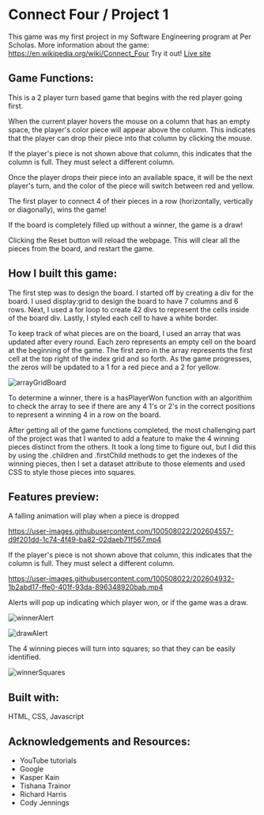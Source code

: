 # Connect Four / Project 1

This game was my first project in my Software Engineering program at Per Scholas. 
More information about the game: https://en.wikipedia.org/wiki/Connect_Four
Try it out! [Live site](https://silverprius.github.io)

## Game Functions: 

This is a 2 player turn based game that begins with the red player going first.

When the current player hovers the mouse on a column that has an empty space, the player's color piece will appear above the column. This indicates that the player can drop their piece into that column by clicking the mouse.

If the player's piece is not shown above that column, this indicates that the column is full. They must select a different column.

Once the player drops their piece into an available space, it will be the next player's turn, and the color of the piece will switch between red and yellow.

The first player to connect 4 of their pieces in a row (horizontally, vertically or diagonally), wins the game! 

If the board is completely filled up without a winner, the game is a draw!

Clicking the Reset button will reload the webpage. This will clear all the pieces from the board, and restart the game.


## How I built this game:

The first step was to design the board. I started off by creating a div for the board. I used display:grid to design the board to have 7 columns and 6 rows. Next, I used a for loop to create 42 divs to represent the cells inside of the board div. Lastly, I styled each cell to have a white border.

To keep track of what pieces are on the board, I used an array that was updated after every round. Each zero represents an empty cell on the board at the beginning of the game. The first zero in the array represents the first cell at the top right of the index grid and so forth. As the game progresses, the zeros will be updated to a 1 for a red piece and a 2 for yellow.

![arrayGridBoard](https://user-images.githubusercontent.com/100508022/202620688-8f5920ab-3e45-42c8-89ac-00f24c7dc3e9.png)

To determine a winner, there is a hasPlayerWon function with an algorithim to check the array to see if there are any 4 1's or 2's in the correct positions to represent a winning 4 in a row on the board.

After getting all of the game functions completed, the most challenging part of the project was that I wanted to add a feature to make the 4 winning pieces distinct from the others. It took a long time to figure out, but I did this by using the .children and .firstChild methods to get the indexes of the winning pieces, then I set a dataset attribute to those elements and used CSS to style those pieces into squares. 

## Features preview:

A falling animation will play when a piece is dropped

https://user-images.githubusercontent.com/100508022/202604557-d9f201dd-1c74-4f49-ba82-02daeb71f567.mp4

If the player's piece is not shown above that column, this indicates that the column is full. They must select a different column.

https://user-images.githubusercontent.com/100508022/202604932-1b2abd17-ffe0-401f-93da-896348920bab.mp4

Alerts will pop up indicating which player won, or if the game was a draw.

![winnerAlert](https://user-images.githubusercontent.com/100508022/202607287-e0669dc4-b41d-41bb-809b-bd81431bdef4.png)

![drawAlert](https://user-images.githubusercontent.com/100508022/202607440-d8da1ad2-367c-49b3-99c8-ed555aff1123.png)

The 4 winning pieces will turn into squares; so that they can be easily identified.

![winnerSquares](https://user-images.githubusercontent.com/100508022/202604744-4c051930-0031-4701-a65a-3d9307ebe887.png)

## Built with:

HTML, CSS, Javascript

## Acknowledgements and Resources:

- YouTube tutorials  
- Google  
- Kasper Kain  
- Tishana Trainor  
- Richard Harris  
- Cody Jennings  